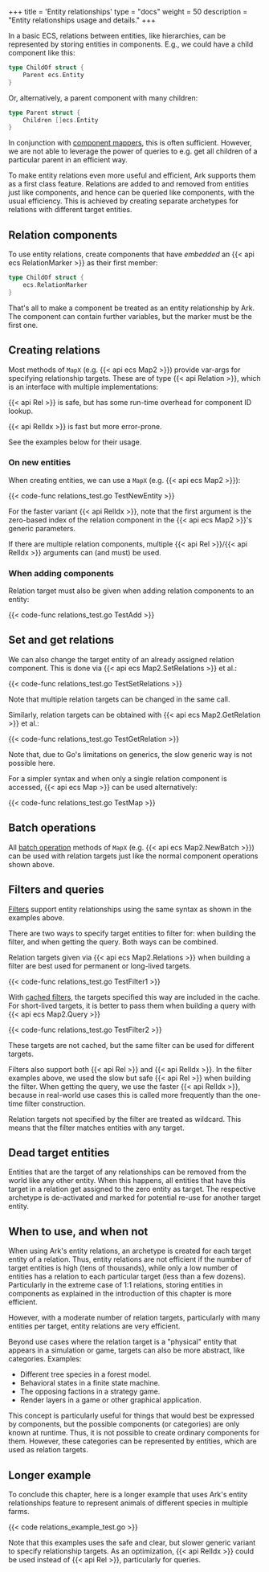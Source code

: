 +++
title = 'Entity relationships'
type = "docs"
weight = 50
description = "Entity relationships usage and details."
+++

In a basic ECS, relations between entities, like hierarchies, can be represented
by storing entities in components.
E.g., we could have a child component like this:

```go
type ChildOf struct {
    Parent ecs.Entity
}
```

Or, alternatively, a parent component with many children:

```go
type Parent struct {
    Children []ecs.Entity
}
```

In conjunction with [component mappers](../operations#component-mappers), this is often sufficient.
However, we are not able to leverage the power of queries to e.g. get all children of a particular parent in an efficient way.

To make entity relations even more useful and efficient, Ark supports them as a first class feature.
Relations are added to and removed from entities just like components,
and hence can be queried like components, with the usual efficiency.
This is achieved by creating separate archetypes
for relations with different target entities.

## Relation components

To use entity relations, create components that have *embedded* an {{< api ecs RelationMarker >}} as their first member:

```go
type ChildOf struct {
    ecs.RelationMarker
}
```

That's all to make a component be treated as an entity relationship by Ark.
The component can contain further variables, but the marker must be the first one.

## Creating relations

Most methods of `MapX` (e.g. {{< api ecs Map2 >}}) provide var-args for specifying relationship targets.
These are of type {{< api Relation >}}, which is an interface with multiple implementations:

{{< api Rel >}} is safe, but has some run-time overhead for component ID lookup.

{{< api RelIdx >}} is fast but more error-prone.

See the examples below for their usage.

### On new entities

When creating entities, we can use a `MapX` (e.g. {{< api ecs Map2 >}}):

{{< code-func relations_test.go TestNewEntity >}}

For the faster variant {{< api RelIdx >}}, note that the first argument
is the zero-based index of the relation component in the {{< api ecs Map2 >}}'s generic parameters.

If there are multiple relation components, multiple {{< api Rel >}}/{{< api RelIdx >}} arguments can (and must) be used.

### When adding components

Relation target must also be given when adding relation components to an entity:

{{< code-func relations_test.go TestAdd >}}

## Set and get relations

We can also change the target entity of an already assigned relation component.
This is done via {{< api ecs Map2.SetRelations >}} et al.:

{{< code-func relations_test.go TestSetRelations >}}

Note that multiple relation targets can be changed in the same call.

Similarly, relation targets can be obtained with {{< api ecs Map2.GetRelation >}} et al.:

{{< code-func relations_test.go TestGetRelation >}}

Note that, due to Go's limitations on generics, the slow generic way is not possible here.

For a simpler syntax and when only a single relation component is accessed,
{{< api ecs Map >}} can be used alternatively:

{{< code-func relations_test.go TestMap >}}

## Batch operations

All [batch operation](../batch) methods of `MapX` (e.g. {{< api ecs Map2.NewBatch >}}) can be used with relation targets just like the normal component operations shown above.

## Filters and queries

[Filters](../queries) support entity relationships using the same syntax as shown in the examples above.

There are two ways to specify target entities to filter for: when building the filter, and when getting the query.
Both ways can be combined.

Relation targets given via {{< api ecs Map2.Relations >}} when building a filter are best used for permanent or long-lived targets.

{{< code-func relations_test.go TestFilter1 >}}

With [cached filters](../queries#filter-caching), the targets specified this way are included in the cache.
For short-lived targets, it is better to pass them when building a query with {{< api ecs Map2.Query >}}

{{< code-func relations_test.go TestFilter2 >}}

These targets are not cached, but the same filter can be used for different targets.

Filters also support both {{< api Rel >}} and {{< api RelIdx >}}.
In the filter examples above, we used the slow but safe {{< api Rel >}} when building the filter.
When getting the query, we use the faster {{< api RelIdx >}},
because in real-world use cases this is called more frequently than the one-time filter construction.

Relation targets not specified by the filter are treated as wildcard.
This means that the filter matches entities with any target.

## Dead target entities

Entities that are the target of any relationships can be removed from the world like any other entity.
When this happens, all entities that have this target in a relation get assigned to the zero entity as target.
The respective archetype is de-activated and marked for potential re-use for another target entity.

## When to use, and when not

When using Ark's entity relations, an archetype is created for each target entity of a relation.
Thus, entity relations are not efficient if the number of target entities is high (tens of thousands),
while only a low number of entities has a relation to each particular target (less than a few dozens).
Particularly in the extreme case of 1:1 relations, storing entities in components
as explained in the introduction of this chapter is more efficient.

However, with a moderate number of relation targets, particularly with many entities per target,
entity relations are very efficient.

Beyond use cases where the relation target is a "physical" entity that appears
in a simulation or game, targets can also be more abstract, like categories.
Examples:

 - Different tree species in a forest model.
 - Behavioral states in a finite state machine.
 - The opposing factions in a strategy game.
 - Render layers in a game or other graphical application.

This concept is particularly useful for things that would best be expressed by components,
but the possible components (or categories) are only known at runtime.
Thus, it is not possible to create ordinary components for them.
However, these categories can be represented by entities, which are used as relation targets.

## Longer example

To conclude this chapter, here is a longer example that uses Ark's entity relationships feature
to represent animals of different species in multiple farms.

{{< code relations_example_test.go >}}

Note that this examples uses the safe and clear, but slower generic variant to specify relationship targets.
As an optimization, {{< api RelIdx >}} could be used instead of {{< api Rel >}}, particularly for queries.
